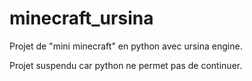# minecraft_ursina
Projet de "mini minecraft" en python avec ursina engine.

Projet suspendu car python ne permet pas de continuer.
